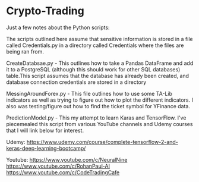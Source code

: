 # Crypto-Trading

Just a few notes about the Python scripts:

The scripts outlined here assume that sensitive information is stored in a file called Credentials.py in a directory called Credentials where the files are being ran from.

CreateDatabsae.py - This outlines how to take a Pandas DataFrame and add it to a PostgreSQL (although this should work for other SQL databases) table.This script assumes that the database has already been created, and database connection credentials are stored in a directory

MessingAroundForex.py - This file outlines how to use some TA-Lib indicators as well as trying to figure out how to plot the different indicators. I also was testing/figure out how to find the ticket symbol for YFinance data.

PredictionModel.py - This my attempt to learn Karas and TensorFlow. I've piecemealed this script from various YouTube channels and Udemy courses that I will link below for interest.

Udemy:
https://www.udemy.com/course/complete-tensorflow-2-and-keras-deep-learning-bootcamp/

Youtube:
https://www.youtube.com/c/NeuralNine
https://www.youtube.com/c/RohanPaul-AI
https://www.youtube.com/c/CodeTradingCafe
